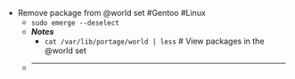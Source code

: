 - Remove package from @world set #Gentoo #Linux
	- `sudo emerge --deselect `
	- ***Notes***
		- `cat /var/lib/portage/world | less` # View packages in the @world set
	- ******